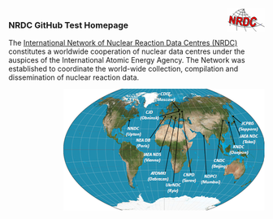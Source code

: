 <img src="./profile/images/nrdc3.png" alt="nrdc map" align="right"/> 
<h3>
NRDC GitHub Test Homepage
</h3>
<p>
The <a href="https://nds.iaea.org/nrdc/">International Network of Nuclear Reaction Data Centres (NRDC)</a> constitutes a worldwide cooperation of nuclear data centres under the auspices of the International Atomic Energy Agency. The Network was established to coordinate the world-wide collection, compilation and dissemination of nuclear reaction data.
</p>
<img src="./profile/images/nrdc_small.png" alt="nrdc map" widt="20%" align="right"/> 
